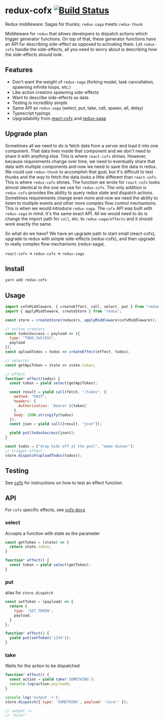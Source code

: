 # redux-cofx [![Build Status](https://travis-ci.org/neurosnap/redux-cofx.svg?branch=master)](https://travis-ci.org/neurosnap/redux-cofx)

Redux middleware: Sagas for thunks; `redux-saga` meets `redux-thunk`

Middleware for `redux` that allows developers to dispatch actions which trigger
generator functions. On top of that, these generator functions have an API
for describing side-effect as opposed to activating them. Let `redux-cofx` handle
the side-effects, all you need to worry about is describing how the side-effects
should look.

## Features

- Don't want the weight of `redux-saga` (forking model, task cancellation, spawning infinite loops, etc.)
- Like action creators spawning side-effects
- Want to describe side-effects as data
- Testing is incredibly simple
- Same API as `redux-saga` (select, put, take, call, spawn, all, delay)
- Typescript typings
- Upgradability from [react-cofx](https://github.com/neurosnap/react-cofx) and [redux-saga](https://github.com/redux-saga/redux-saga)

## Upgrade plan

Sometimes all we need to do is fetch data from a server and load it into one
component. That data lives inside that component and we don't need to share
it with anything else. This is where `react-cofx` shines. However, because
requirements change over time, we need to eventually share that data with
multiple components and now we need to save the data in redux. We could
use `redux-thunk` to accomplish that goal, but it's difficult to test thunks
and the way to fetch the data looks a little different than `react-cofx`.
This is where `redux-cofx` shines. The function we wrote for `react-cofx`
looks almost identical to the one we use for `redux-cofx`. The only addition
is `redux-cofx` provides the ability to query redux state and dispatch actions.
Sometimes requirements change even more and now we need the ability to listen to multiple events and other
more complex flow control mechanisms. This is when we would introduce `redux-saga`.
The `cofx` API was built with `redux-saga` in mind. It's the same exact API.
All we would need to do is change the import path for `call`, etc. to `redux-saga/effects`
and it should work exactly the same.

So what do we have? We have an upgrade path to start small (react-cofx), upgrade
to redux with simple side-effects (redux-cofx), and then upgrade to really complex
flow mechanisms (redux-saga).

`react-cofx` -> `redux-cofx` -> `redux-saga`

## Install

```bash
yarn add redux-cofx
```

## Usage

```js
import cofxMiddleware, { createEffect, call, select, put } from "redux-cofx";
import { applyMiddleware, createStore } from "redux";

const store = createStore(reducers, applyMiddleware(cofxMiddleware));

// action creators
const todosSuccess = payload => ({
  type: "TODO_SUCCESS",
  payload
});
const uploadTodos = todos => createEffect(effect, todos);

// selector
const getApiToken = state => state.token;

// effect
function* effect(todos) {
  const token = yield select(getApiToken);

  const result = yield call(fetch, "/todos", {
    method: "POST",
    headers: {
      Authorization: `Bearer ${token}`
    },
    body: JSON.stringify(todos)
  });
  const json = yield call([result, "json"]);

  yield put(todosSuccess(json));
}

const todos = ["drop kids off at the pool", "make dinner"];
// trigger effect
store.dispatch(uploadTodos(todos));
```

## Testing

See [cofx](https://github.com/neurosnap/cofx#testing) for instructions on
how to test an effect function.

## API

For `cofx` specific effects, see [cofx docs](https://github.com/neurosnap/cofx)

### select

Accepts a function with state as the parameter

```js
const getToken = (state) => {
  return state.token;
}

function* effect() {
  const token = yield select(getToken);
}
```

### put

alias for `store.dispatch`

```js
const setToken = (payload) => {
  return {
    type: 'SET_TOKEN',
    payload,
  }
};

function* effect() {
  yield put(setToken('1234'));
}
```

### take

Waits for the action to be dispatched

```js
function* effect() {
  const action = yield take('SOMETHING');
  console.log(action.payload);
}

console.log('output ->');
store.dispatch({ type: 'SOMETHING', payload: 'nice!' });

// output ->
// 'nice!'
```
